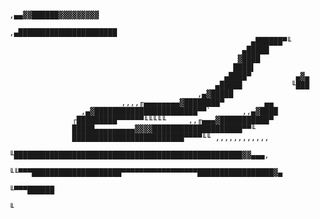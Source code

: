 
     
     
     
     
     
     
     
     
     
     
     
     
     
     
     
                                                                ,▄▄▓▓██████▓▓▓▓▓▓▓▓▓
                                                            ,▄██████████████████████
                                                          ▄██████▀╙
                                                        ▄█████
                                                       ▓████
                                                      ████▌
                                                    ▄████▀          ▄▓▄
                                                  ▄█████           ╙███
                                              ,▄▓█████
                             ,,,,╓▄▄▄▄▄▄▄▄▓████████▀         ▄▄
                    ,▄▓███████████████████████▀▀`       ,,▄▓████
                  ┌█████████▀▀▀▀▀▀╙╙╙╙╙     ,,╓▄▄▄▓███████████▀
                  █████▄▄▄▄▄▄▄▄▄▓▓▓▓████████████████████▀▀╙
                  █████████████████████████▀▀▀▀╙╙ ,,,,,,,,,,,,
                   ╙███████████████████████████████████████████████████▓▓▄▄▄,
                       ╙╙▀▀▀████████████████████▀▀▀▀▀▀▀▀▀▀▀▀▀▀▀▀▀█████████████████▓▄
                                                                          ╙▀▀▀██████
                                                                                   ╙
     
     
     
